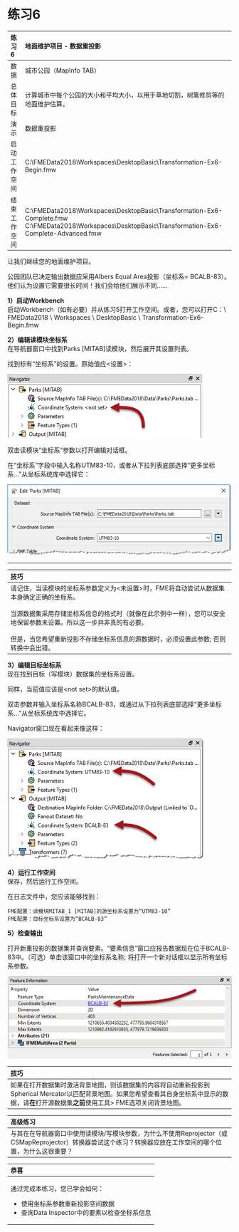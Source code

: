 # 练习6

|  练习6 |  地面维护项目 - 数据重投影 |
| :--- | :--- |
| 数据 | 城市公园（MapInfo TAB） |
| 总体目标 | 计算城市中每个公园的大小和平均大小，以用于草地切割，树篱修剪等的地面维护估算。 |
| 演示 | 数据重投影 |
| 启动工作空间 | C:\FMEData2018\Workspaces\DesktopBasic\Transformation-Ex6-Begin.fmw |
| 结束工作空间 | C:\FMEData2018\Workspaces\DesktopBasic\Transformation-Ex6-Complete.fmw C:\FMEData2018\Workspaces\DesktopBasic\Transformation-Ex6-Complete-Advanced.fmw |

让我们继续您的地面维护项目。

公园团队已决定输出数据应采用Albers Equal Area投影（坐标系= BCALB-83）。他们认为设置它需要很长时间！我们会给他们展示不同......

  
**1）启动Workbench**  
 启动Workbench（如有必要）并从练习5打开工作空间。或者，您可以打开C：\ FMEData2018 \ Workspaces \ DesktopBasic \ Transformation-Ex6-Begin.fmw

  
**2）编辑读模块坐标系**  
在导航器窗口中找到Parks \[MITAB\]读模块，然后展开其设置列表。

找到标有“坐标系”的设置。原始值应&lt;设置&gt;：

[![](../../.gitbook/assets/img2.238.ex6.coordsysparamnavigator.png)](https://github.com/safesoftware/FMETraining/blob/FME-Desktop-Data-Integration-2018/Integration3LabExercises/Images/Img2.238.Ex6.CoordSysParamNavigator.png)

双击读模块“坐标系”参数以打开编辑对话框。

在“坐标系”字段中输入名称UTM83-10，或者从下拉列表底部选择“更多坐标系...”从坐标系统库中选择它：

[![](../../.gitbook/assets/img2.239.ex6.coordsysparameditdialog.png)](https://github.com/safesoftware/FMETraining/blob/FME-Desktop-Data-Integration-2018/Integration3LabExercises/Images/Img2.239.Ex6.CoordSysParamEditDialog.png)

---

|  技巧 |
| :--- |
|  请记住，当读模块的坐标系参数定义为&lt;未设置&gt;时，FME将自动尝试从数据集本身确定正确的坐标系。  <br><br>当源数据集采用存储坐标系信息的格式时（就像在此示例中一样），您可以安全地保留参数未设置。所以这一步并非真的有必要。  <br><br>但是，当您希望重新投影不存储坐标系信息的源数据时，必须设置此参数; 否则转换中会出错。 |

  
**3）编辑目标坐标系**  
现在找到目标（写模块）数据集的坐标系设置。

同样，当前值应该是&lt;not set&gt;的默认值。

双击参数并输入坐标系名称BCALB-83，或通过从下拉列表底部选择“更多坐标系...”从坐标系统库中选择它。

Navigator窗口现在看起来像这样：

[![](../../.gitbook/assets/img2.240.ex6.coordsysparamsset.png)](https://github.com/safesoftware/FMETraining/blob/FME-Desktop-Data-Integration-2018/Integration3LabExercises/Images/Img2.240.Ex6.CoordSysParamsSet.png)

  
**4）运行工作空间**  
保存，然后运行工作空间。

在日志文件中，您应该能够找到：

```text
FME配置：读模块MITAB_1 [MITAB]的源坐标系设置为“UTM83-10”
FME配置：目标坐标系设置为“BCALB-83”
```

  
**5）检查输出**

打开新重投影的数据集并查询要素。“要素信息”窗口应报告数据现在位于BCALB-83中。（可选）单击该窗口中的坐标系名称; 将打开一个新对话框以显示所有坐标系参数。

[![](../../.gitbook/assets/img2.241.ex6.coordsysresultindi.png)](https://github.com/safesoftware/FMETraining/blob/FME-Desktop-Data-Integration-2018/Integration3LabExercises/Images/Img2.241.Ex6.CoordSysResultInDI.png)

|  技巧 |
| :--- |
|  如果在打开数据集时激活背景地图，则该数据集的内容将自动重新投影到Spherical Mercator以匹配背景地图。如果您希望查看其自身坐标系中显示的数据，请**在**打开源数据集**之前**使用工具&gt; FME选项关闭背景地图。 |

|  高级练习 |
| :--- |
|  与其在在导航器窗口中使用读模块/写模块参数，为什么不使用Reprojector（或CSMapReprojector）转换器尝试这个练习？转换器应放在工作空间的哪个位置，为什么这很重要？ |

<table>
  <thead>
    <tr>
      <th style="text-align:left">恭喜</th>
    </tr>
  </thead>
  <tbody>
    <tr>
      <td style="text-align:left">
        <p>通过完成本练习，您已学会如何：
          <br />
        </p>
        <ul>
          <li>使用坐标系参数重新投影空间数据</li>
          <li>查询Data Inspector中的要素以检查坐标系信息</li>
        </ul>
      </td>
    </tr>
  </tbody>
</table>
